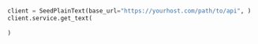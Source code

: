 ```python


client = SeedPlainText(base_url="https://yourhost.com/path/to/api", )        
client.service.get_text(
	
)
 
```                        


